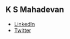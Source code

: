 ## K S Mahadevan

- [LinkedIn](https://www.linkedin.com/in/ksmahadevan)
- [Twitter](https://www.x.com/mdev_1)
